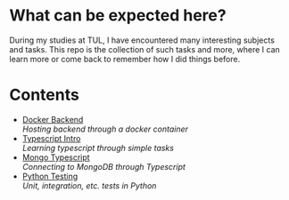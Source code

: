 # What can be expected here?
During my studies at TUL, I have encountered many interesting subjects and tasks. This repo is the collection of such tasks and more, where I can learn more or come back to remember how I did things before.

# Contents
* [Docker Backend](/Docker%20Backend/)  
    _Hosting backend through a docker container_
* [Typescript Intro](Typescript%20Intro/)  
    _Learning typescript through simple tasks_
* [Mongo Typescript](Mongo%20Typescript/)  
    _Connecting to MongoDB through Typescript_
* [Python Testing](Python%20Testing/)  
    _Unit, integration, etc. tests in Python_